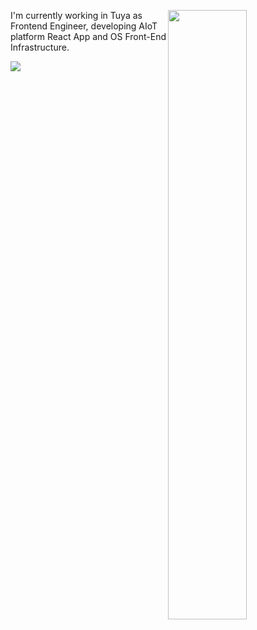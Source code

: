 <a href="https://saber2pr.top/"><img align="right" src="https://github-readme-stats.vercel.app/api?username=saber2pr&show_icons=true&title_color=fff&icon_color=588aeb&bg_color=2e2165&text_color=c8c4d8" width="50%" />
</a>

I'm currently working in Tuya as Frontend Engineer, developing AIoT platform React App and OS Front-End Infrastructure.


<a href="https://saber2pr.top/#/数据"><img src="https://cdn.jsdelivr.net/gh/saber2pr/saber2pr@gh-pages/out/curve.svg?_ts=1652231322644" /></a>
